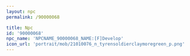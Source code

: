 ```yaml
---
layout: npc
permalink: /90000068

title: Npc
id: '90000068'
npc_name: 'NPCNAME_90000068_NAME:[F]Develop'
icon_url: 'portrait/mob/21010076_n_tyrensoldierclaymoregreen_p.png'
---
```

